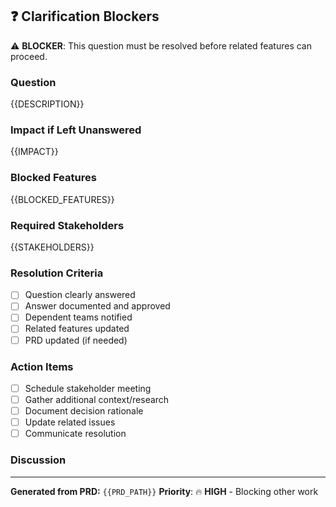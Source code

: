 ## ❓ Clarification Blockers

⚠️ **BLOCKER**: This question must be resolved before related features can proceed.

### Question
{{DESCRIPTION}}

### Impact if Left Unanswered
{{IMPACT}}

### Blocked Features
{{BLOCKED_FEATURES}}

### Required Stakeholders
{{STAKEHOLDERS}}

### Resolution Criteria
- [ ] Question clearly answered
- [ ] Answer documented and approved
- [ ] Dependent teams notified
- [ ] Related features updated
- [ ] PRD updated (if needed)

### Action Items
- [ ] Schedule stakeholder meeting
- [ ] Gather additional context/research
- [ ] Document decision rationale
- [ ] Update related issues
- [ ] Communicate resolution

### Discussion
<!-- Use this space for ongoing discussion and context gathering -->

---

**Generated from PRD:** `{{PRD_PATH}}`
**Priority**: 🔥 **HIGH** - Blocking other work